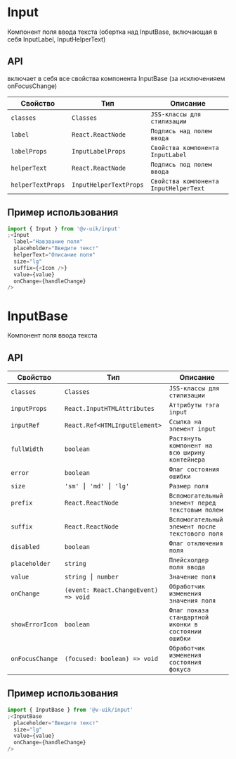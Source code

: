 # Input

Компонент поля ввода текста (обертка над InputBase, включающая в себя InputLabel, InputHelperText)

## API

включает в себя все свойства компонента InputBase (за исключенияем onFocusChange)

| Свойство          | Тип                    | Описание                              |
| ----------------- | ---------------------- | ------------------------------------- |
| `classes`         | `Classes`              | `JSS-классы для стилизации`           |
| `label`           | `React.ReactNode`      | `Подпись над полем ввода`             |
| `labelProps`      | `InputLabelProps`      | `Свойства компонента InputLabel`      |
| `helperText`      | `React.ReactNode`      | `Подпись под полем ввода`             |
| `helperTextProps` | `InputHelperTextProps` | `Свойства компонента InputHelperText` |

## Пример использования

```javascript
import { Input } from '@v-uik/input'
;<Input
  label="Навзвание поля"
  placeholder="Введите текст"
  helperText="Описание поля"
  size="lg"
  suffix={<Icon />}
  value={value}
  onChange={handleChange}
/>
```

# InputBase

Компонент поля ввода текста

## API

| Свойство        | Тип                                  | Описание                                            |
| --------------- | ------------------------------------ | --------------------------------------------------- |
| `classes`       | `Classes`                            | `JSS-классы для стилизации`                         |
| `inputProps`    | `React.InputHTMLAttributes`          | `Аттрибуты тэга input`                              |
| `inputRef`      | `React.Ref<HTMLInputElement>`        | `Ссылка на элемент input`                           |
| `fullWidth`     | `boolean`                            | `Растянуть компонент на всю ширину контейнера`      |
| `error`         | `boolean`                            | `Флаг состояния ошибки`                             |
| `size`          | `'sm' ⎮ 'md' ⎮ 'lg'`                 | `Размер поля`                                       |
| `prefix`        | `React.ReactNode`                    | `Вспомогательный элемент перед текстовым полем`     |
| `suffix`        | `React.ReactNode`                    | `Вспомогательный элемент после текстового поля`     |
| `disabled`      | `boolean`                            | `Флаг отключения поля`                              |
| `placeholder`   | `string`                             | `Плейсхолдер поля ввода`                            |
| `value`         | `string ⎮ number`                    | `Значение поля`                                     |
| `onChange`      | `(event: React.ChangeEvent) => void` | `Обработчик изменения значения поля`                |
| `showErrorIcon` | `boolean`                            | `Флаг показа стандартной иконки в состоянии ошибки` |
| `onFocusChange` | `(focused: boolean) => void`         | `Обработчик изменения состояния фокуса`             |

## Пример использования

```javascript
import { InputBase } from '@v-uik/input'
;<InputBase
  placeholder="Введите текст"
  size="lg"
  value={value}
  onChange={handleChange}
/>
```
